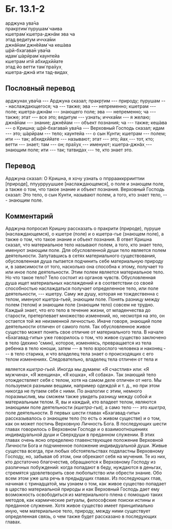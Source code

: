 # Бг. 13.1-2
арджуна ува̄ча<br/>
пракр̣тим̇ пурушам̇ чаива<br/>
кшетрам̇ кшетра-джн̃ам эва ча<br/>
этад ведитум иччха̄ми<br/>
джн̃а̄нам̇ джн̃ейам̇ ча кеш́ава<br/>
ш́рӣ-бхагава̄н ува̄ча<br/>
идам̇ ш́арӣрам̇ каунтейа<br/>
кшетрам итй абхидхӣйате<br/>
этад йо ветти там̇ пра̄хух̣<br/>
кшетра-джн̃а ити тад-видах̣
## Пословный перевод

арджунах̣ ува̄ча --- Арджуна сказал; пракр̣тим --- природу; пурушам ---
наслаждающегося; ча --- также; эва --- непременно; кшетрам --- поле;
кшетра-джн̃ам --- знающего поле; эва --- непременно; ча --- также; этат
--- все это; ведитум --- узнать; иччха̄ми --- я желаю; джн̃а̄нам ---
знание; джн̃ейам --- объект познания; ча --- также; кеш́ава --- о Кришна;
ш́рӣ-бхагава̄н ува̄ча --- Верховный Господь сказал; идам --- это; ш́арӣрам
--- тело; каунтейа --- о сын Кунти; кшетрам --- полем; ити --- так;
абхидхӣйате --- называют; этат --- это; йах̣ --- тот, кто; ветти ---
знает; там --- он; пра̄хух̣ --- именуют; кшетра-джн̃ах̣ --- знающим поле;
ити --- так; татвидах̣ --- те, кто знает это.

## Перевод

Арджуна сказал: О Кришна, я хочу узнать о ппррааккррииттии \[природе\],
ппуурруушшее \[наслаждающемся\], о поле и знающем поле, а также о том,
что такое знание и объект познания. Верховный Господь сказал: Это тело,
о сын Кунти, называют полем, а того, кто знает тело, --- знающим поле.

## Комментарий

Арджуна попросил Кришну рассказать о пракрити (природе), пуруше
(наслаждающемся), о кшетре (поле) и о кшетра-гье (знающем поле), а также
о том, что такое знание и объект познания. В ответ Кришна сказал, что
материальное тело называют полем, а того, кто знает тело, именуют
знающим поле. Для обусловленной души тело является полем деятельности.
Запутавшись в сетях материального существования, обусловленная душа
пытается подчинить себе материальную природу и, в зависимости от того,
насколько она способна к этому, получает то или иное поле деятельности.
Этим полем является материальное тело. Но что такое тело? Тело состоит
из органов чувств. Обусловленная душа ищет материальных наслаждений и в
соответствии со своей способностью наслаждаться получает определенное
тело, или поле деятельности, --- кшетру. Саму же душу, которая не
тождественна с телом, именуют кшетра-гьей, знающим поле. Понять разницу
между полем (телом) и знающим поле (знающим тело) совсем не трудно.
Каждый знает, что его тело в течение жизни, от младенчества до старости,
претерпевает множество изменений, но, несмотря на это, он остается той
же неизменной личностью. Иначе говоря, знающий поле деятельности отличен
от самого поля. Так обусловленное живое существо может понять свое
отличие от материального тела. В начале «Бхагавад-гиты» уже говорилось о
том, что живое существо заключено в тело (дехино 'смин), которое,
изменяясь, превращается из тела ребенка в тело юноши, затем --- в тело
взрослого человека и наконец --- в тело старика, и что владелец тела
знает о происходящих с его телом изменениях. Следовательно, владелец
тела отличен от тела и

является *кшетра-гьей*. Иногда мы думаем: «Я счастлив» или: «Я мужчина»,
«Я женщина», «Я кошка», «Я собака». Так знающий тело отождествляет себя
с телом, хотя на самом деле отличен от него. Мы пользуемся разными
вещами, например одеждой и т. д., но при этом никогда не путаем себя с
ними. По аналогии с этим, немного поразмыслив, мы сможем также увидеть
разницу между собой и материальным телом. Я, вы и каждый, кто владеет
телом, являются знающими поле деятельности *(кшетра-гья),* а само тело
--- это *кшетра,* поле деятельности. В первых шести главах
«Бхагавад-гиты» рассказывалось о знающем тело (то есть о живом существе)
и о том, как он может постичь Верховную Личность Бога. В последующих
шести главах говорилось о Верховном Господе и о взаимоотношениях
индивидуальной души и Сверхдуши в преданном служении. В этих главах
очень ясно определено главенствующее положение Верховной Личности Бога и
подчиненное положение индивидуальной души. Живые существа всегда, при
любых обстоятельствах подвластны Верховному Господу, но, забывая об
этом, они обрекают себя на мучения. Те из них, кто достаточно
благочестив, обращаются к Верховному Господу из различных побуждений:
когда попадают в беду, нуждаются в деньгах, стремятся удовлетворить свое
любопытство или обрести знание. Обо всем этом уже шла речь в предыдущих
главах. Из последующих глав, начиная с тринадцатой, мы узнаем о том, как
живое существо попадает в царство материальной природы и как Верховный
Господь дает ему возможность освободиться из материального плена с
помощью таких методов, как кармические ритуалы, философские поиски
истины и преданное служение. Хотя живое существо имеет принципиально
иную, чем материальное тело, природу, между ними существует определенная
связь, о чем также будет рассказано в последующих главах.
